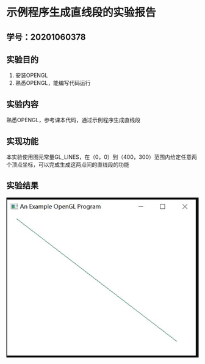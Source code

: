 # 示例程序生成直线段的实验报告

## 学号：20201060378

## 实验目的
1. 安装OPENGL
2. 熟悉OPENGL，能编写代码运行

## 实验内容
熟悉OPENGL，参考课本代码，通过示例程序生成直线段

## 实现功能
本实验使用图元常量GL_LINES，在（0，0）到（400，300）范围内给定任意两个顶点坐标，可以完成生成这两点间的直线段的功能

## 实验结果
![两点之间的直线段](https://github.com/2403717503/computer_Graphics/blob/main/1.png)